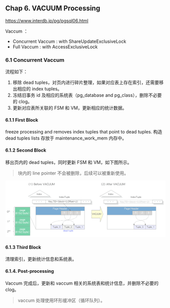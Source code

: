 ##  Chap 6. VACUUM Processing
https://www.interdb.jp/pg/pgsql06.html

Vaccum ：
* Concurrent Vaccum : with ShareUpdateExclusiveLock
* Full Vaccum : with AccessExclusiveLock
### 6.1 Concurrent Vaccum
流程如下：
1. 移除 dead tuples，对页内进行碎片整理，如果对应表上存在索引，还需要移出相应的 index tuples。
2. 冻结旧事务 id 及相应的系统表（pg_database and pg_class），删除不必要的 clog。
3. 更新对应表所关联的 FSM 和 VM，更新相应的统计数据。

#### 6.1.1 First Block
freeze processing and removes index tuples that point to dead tuples.
构造 dead tuples lists 存放于 maintenance_work_mem 内存中。
#### 6.1.2 Second Block
移出页内的 dead tuples，同时更新 FSM 和 VM，如下图所示。
> 块内的 line pointer 不会被删除，后续可以被重新使用。

![图 1](assets/img_20230203-012041168.png)  


#### 6.1.3 Third Block
清理索引，更新统计信息和系统表。
#### 6.1.4. Post-processing
Vaccum 完成后，更新和 vaccum 相关的系统表和统计信息，并删除不必要的 clog。
> vaccum 处理使用环形缓冲区（循环队列）。
